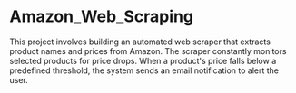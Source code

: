 # Amazon_Web_Scraping
This project involves building an automated web scraper that extracts product names and prices from Amazon. The scraper constantly monitors selected products for price drops. When a product's price falls below a predefined threshold, the system sends an email notification to alert the user. 
